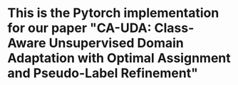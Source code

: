 # This is the Pytorch implementation for our paper "CA-UDA: Class-Aware Unsupervised Domain Adaptation with Optimal Assignment and Pseudo-Label Refinement"
